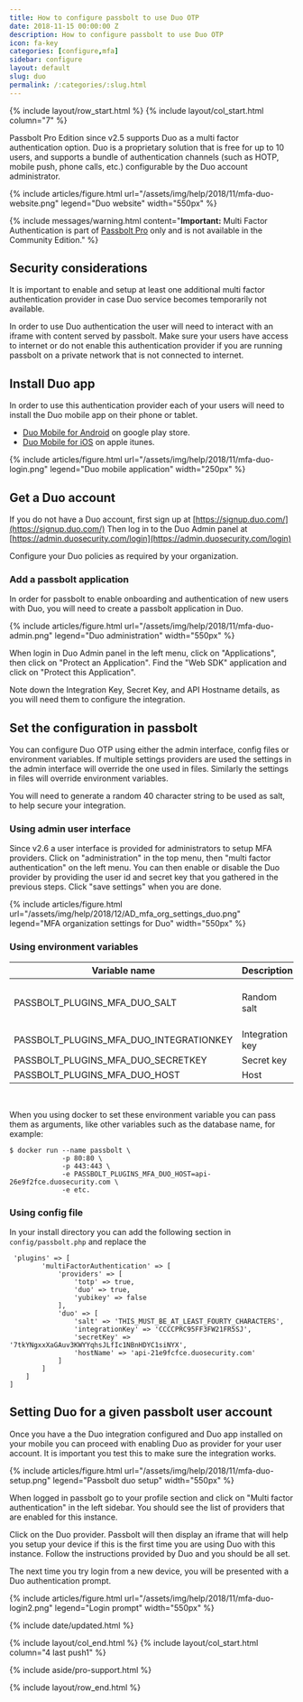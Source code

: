 ```yaml
---
title: How to configure passbolt to use Duo OTP
date: 2018-11-15 00:00:00 Z
description: How to configure passbolt to use Duo OTP
icon: fa-key
categories: [configure,mfa]
sidebar: configure
layout: default
slug: duo
permalink: /:categories/:slug.html
---
```


{% include layout/row_start.html %}
{% include layout/col_start.html column="7" %}

Passbolt Pro Edition since v2.5 supports Duo as a multi factor authentication option.
Duo is a proprietary solution that is free for up to 10 users, and supports a bundle
of authentication channels (such as HOTP, mobile push, phone calls, etc.) configurable
by the Duo account administrator.

{% include articles/figure.html
    url="/assets/img/help/2018/11/mfa-duo-website.png"
    legend="Duo website"
    width="550px"
%}

{% include messages/warning.html
    content="**Important:** Multi Factor Authentication is part of [Passbolt Pro](https://www.passbolt.com/pricing/pro) only and is not available in the Community Edition."
%}

## Security considerations

It is important to enable and setup at least one additional multi factor authentication 
provider in case Duo service becomes temporarily not available.

In order to use Duo authentication the user will need to interact with an iframe
with content served by passbolt. Make sure your users have access to internet or do
not enable this authentication provider if you are running passbolt on a private network
that is not connected to internet.

## Install Duo app

In order to use this authentication provider each of your users will need to install
the Duo mobile app on their phone or tablet.

- [Duo Mobile for Android](https://play.google.com/store/apps/details?id=com.duosecurity.duomobile&hl=en) on google play store.
- [Duo Mobile for iOS](https://itunes.apple.com/us/app/duo-mobile/id422663827?mt=8) on apple itunes.

{% include articles/figure.html
    url="/assets/img/help/2018/11/mfa-duo-login.png"
    legend="Duo mobile application"
    width="250px"
%}

## Get a Duo account

If you do not have a Duo account, first sign up at [https://signup.duo.com/](https://signup.duo.com/)
Then log in to the Duo Admin panel at [https://admin.duosecurity.com/login](https://admin.duosecurity.com/login)

Configure your Duo policies as required by your organization.

### Add a passbolt application 

In order for passbolt to enable onboarding and authentication of new users with Duo,
you will need to create a passbolt application in Duo.

{% include articles/figure.html
    url="/assets/img/help/2018/11/mfa-duo-admin.png"
    legend="Duo administration"
    width="550px"
%}

When login in Duo Admin panel in the left menu, click on "Applications", then click on 
"Protect an Application". Find the "Web SDK" application and click on "Protect this Application".

Note down the Integration Key, Secret Key, and API Hostname details, as you will need
them to configure the integration.

## Set the configuration in passbolt

You can configure Duo OTP using either the admin interface, config files or environment variables. If multiple settings providers are used the settings in the admin interface will override the one used in files. Similarly the settings in files will override environment variables.

You will need to generate a random 40 character string to be used as salt, to help
secure your integration.

### Using admin user interface

Since v2.6 a user interface is provided for administrators to setup MFA providers.
Click on "administration" in the top menu, then "multi factor authentication" on the left menu.
You can then enable or disable the Duo provider by providing the user id and secret key that
you gathered in the previous steps. Click "save settings" when you are done.

{% include articles/figure.html
    url="/assets/img/help/2018/12/AD_mfa_org_settings_duo.png"
    legend="MFA organization settings for Duo"
    width="550px"
%}

### Using environment variables

<table class="table-parameters">
<thead>
    <tr>
        <th>Variable name</th>
        <th>Description</th>
        <th>Type</th>
    </tr>
</thead>
<tbody>
    <tr>
        <td>PASSBOLT_PLUGINS_MFA_DUO_SALT</td>
        <td>Random salt</td>
        <td>string (40 chars min.)</td>
    </tr>
    <tr>
        <td>PASSBOLT_PLUGINS_MFA_DUO_INTEGRATIONKEY</td>
        <td>Integration key</td>
        <td>string</td>
    </tr>
    <tr>
        <td>PASSBOLT_PLUGINS_MFA_DUO_SECRETKEY</td>
        <td>Secret key</td>
        <td>string</td>
    </tr>
    <tr>
        <td>PASSBOLT_PLUGINS_MFA_DUO_HOST</td>
        <td>Host</td>
        <td>string</td>
    </tr>
</tbody>
</table>
<br>

When you using docker to set these environment variable you can pass them as arguments,
like other variables such as the database name, for example:

```
$ docker run --name passbolt \
             -p 80:80 \
             -p 443:443 \
             -e PASSBOLT_PLUGINS_MFA_DUO_HOST=api-26e9f2fce.duosecurity.com \
             -e etc.
```

### Using config file

In your install directory you can add the following section in `config/passbolt.php`
and replace the 

```
 'plugins' => [
        'multiFactorAuthentication' => [
            'providers' => [
                'totp' => true,
                'duo' => true,
                'yubikey' => false
            ],
            'duo' => [
                'salt' => 'THIS_MUST_BE_AT_LEAST_FOURTY_CHARACTERS',
                'integrationKey' => 'CCCCPRC95FF3FW21FR5SJ',
                'secretKey' => '7tkYNgxxXaGAuv3KWYYqhsJLfIc1NBnHDYC1siNYX',
                'hostName' => 'api-21e9fcfce.duosecurity.com'
            ]
        ]
    ]
]
```

## Setting Duo for a given passbolt user account

Once you have a the Duo integration configured and Duo app installed on your mobile you
can proceed with enabling Duo as provider for your user account. It is important you test
this to make sure the integration works.

{% include articles/figure.html
    url="/assets/img/help/2018/11/mfa-duo-setup.png"
    legend="Passbolt duo setup"
    width="550px"
%}

When logged in passbolt go to your profile section and click on "Multi factor authentication"
in the left sidebar. You should see the list of providers that are enabled for this instance.

Click on the Duo provider. Passbolt will then display an iframe that will help you setup
your device if this is the first time you are using Duo with this instance. Follow the
instructions provided by Duo and you should be all set.

The next time you try login from a new device, you will be presented with a Duo 
authentication prompt.

{% include articles/figure.html
    url="/assets/img/help/2018/11/mfa-duo-login2.png"
    legend="Login prompt"
    width="550px"
%}

{% include date/updated.html %}

{% include layout/col_end.html %}
{% include layout/col_start.html column="4 last push1" %}

{% include aside/pro-support.html %}

{% include layout/row_end.html %}
